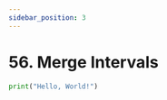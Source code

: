 ```yaml
---
sidebar_position: 3
---
```


# 56. Merge Intervals

```python leet-code/week-1/01-array-strings/3
print("Hello, World!")
```